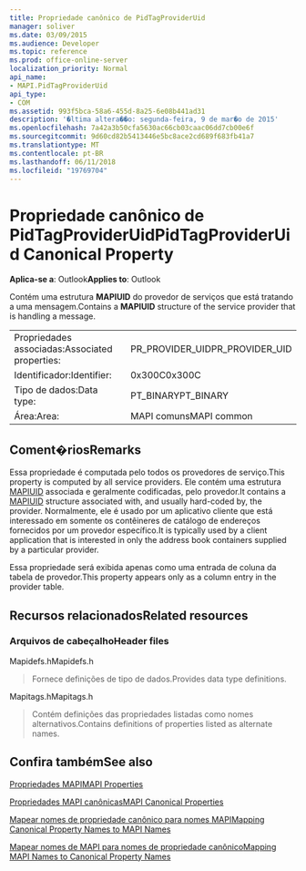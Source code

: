 ```yaml
---
title: Propriedade canônico de PidTagProviderUid
manager: soliver
ms.date: 03/09/2015
ms.audience: Developer
ms.topic: reference
ms.prod: office-online-server
localization_priority: Normal
api_name:
- MAPI.PidTagProviderUid
api_type:
- COM
ms.assetid: 993f5bca-58a6-455d-8a25-6e08b441ad31
description: '�ltima altera��o: segunda-feira, 9 de mar�o de 2015'
ms.openlocfilehash: 7a42a3b50cfa5630ac66cb03caac06dd7cb00e6f
ms.sourcegitcommit: 9d60cd82b5413446e5bc8ace2cd689f683fb41a7
ms.translationtype: MT
ms.contentlocale: pt-BR
ms.lasthandoff: 06/11/2018
ms.locfileid: "19769704"
---
```

# <a name="pidtagprovideruid-canonical-property"></a><span data-ttu-id="e7339-103">Propriedade canônico de PidTagProviderUid</span><span class="sxs-lookup"><span data-stu-id="e7339-103">PidTagProviderUid Canonical Property</span></span>

  
  
<span data-ttu-id="e7339-104">**Aplica-se a**: Outlook</span><span class="sxs-lookup"><span data-stu-id="e7339-104">**Applies to**: Outlook</span></span> 
  
<span data-ttu-id="e7339-105">Contém uma estrutura **MAPIUID** do provedor de serviços que está tratando a uma mensagem.</span><span class="sxs-lookup"><span data-stu-id="e7339-105">Contains a **MAPIUID** structure of the service provider that is handling a message.</span></span> 
  
|||
|:-----|:-----|
|<span data-ttu-id="e7339-106">Propriedades associadas:</span><span class="sxs-lookup"><span data-stu-id="e7339-106">Associated properties:</span></span>  <br/> |<span data-ttu-id="e7339-107">PR_PROVIDER_UID</span><span class="sxs-lookup"><span data-stu-id="e7339-107">PR_PROVIDER_UID</span></span>  <br/> |
|<span data-ttu-id="e7339-108">Identificador:</span><span class="sxs-lookup"><span data-stu-id="e7339-108">Identifier:</span></span>  <br/> |<span data-ttu-id="e7339-109">0x300C</span><span class="sxs-lookup"><span data-stu-id="e7339-109">0x300C</span></span>  <br/> |
|<span data-ttu-id="e7339-110">Tipo de dados:</span><span class="sxs-lookup"><span data-stu-id="e7339-110">Data type:</span></span>  <br/> |<span data-ttu-id="e7339-111">PT_BINARY</span><span class="sxs-lookup"><span data-stu-id="e7339-111">PT_BINARY</span></span>  <br/> |
|<span data-ttu-id="e7339-112">Área:</span><span class="sxs-lookup"><span data-stu-id="e7339-112">Area:</span></span>  <br/> |<span data-ttu-id="e7339-113">MAPI comuns</span><span class="sxs-lookup"><span data-stu-id="e7339-113">MAPI common</span></span>  <br/> |
   
## <a name="remarks"></a><span data-ttu-id="e7339-114">Coment�rios</span><span class="sxs-lookup"><span data-stu-id="e7339-114">Remarks</span></span>

<span data-ttu-id="e7339-115">Essa propriedade é computada pelo todos os provedores de serviço.</span><span class="sxs-lookup"><span data-stu-id="e7339-115">This property is computed by all service providers.</span></span> <span data-ttu-id="e7339-116">Ele contém uma estrutura [MAPIUID](mapiuid.md) associada e geralmente codificadas, pelo provedor.</span><span class="sxs-lookup"><span data-stu-id="e7339-116">It contains a [MAPIUID](mapiuid.md) structure associated with, and usually hard-coded by, the provider.</span></span> <span data-ttu-id="e7339-117">Normalmente, ele é usado por um aplicativo cliente que está interessado em somente os contêineres de catálogo de endereços fornecidos por um provedor específico.</span><span class="sxs-lookup"><span data-stu-id="e7339-117">It is typically used by a client application that is interested in only the address book containers supplied by a particular provider.</span></span> 
  
<span data-ttu-id="e7339-118">Essa propriedade será exibida apenas como uma entrada de coluna da tabela de provedor.</span><span class="sxs-lookup"><span data-stu-id="e7339-118">This property appears only as a column entry in the provider table.</span></span>
  
## <a name="related-resources"></a><span data-ttu-id="e7339-119">Recursos relacionados</span><span class="sxs-lookup"><span data-stu-id="e7339-119">Related resources</span></span>

### <a name="header-files"></a><span data-ttu-id="e7339-120">Arquivos de cabeçalho</span><span class="sxs-lookup"><span data-stu-id="e7339-120">Header files</span></span>

<span data-ttu-id="e7339-121">Mapidefs.h</span><span class="sxs-lookup"><span data-stu-id="e7339-121">Mapidefs.h</span></span>
  
> <span data-ttu-id="e7339-122">Fornece definições de tipo de dados.</span><span class="sxs-lookup"><span data-stu-id="e7339-122">Provides data type definitions.</span></span>
    
<span data-ttu-id="e7339-123">Mapitags.h</span><span class="sxs-lookup"><span data-stu-id="e7339-123">Mapitags.h</span></span>
  
> <span data-ttu-id="e7339-124">Contém definições das propriedades listadas como nomes alternativos.</span><span class="sxs-lookup"><span data-stu-id="e7339-124">Contains definitions of properties listed as alternate names.</span></span>
    
## <a name="see-also"></a><span data-ttu-id="e7339-125">Confira também</span><span class="sxs-lookup"><span data-stu-id="e7339-125">See also</span></span>



[<span data-ttu-id="e7339-126">Propriedades MAPI</span><span class="sxs-lookup"><span data-stu-id="e7339-126">MAPI Properties</span></span>](mapi-properties.md)
  
[<span data-ttu-id="e7339-127">Propriedades MAPI canônicas</span><span class="sxs-lookup"><span data-stu-id="e7339-127">MAPI Canonical Properties</span></span>](mapi-canonical-properties.md)
  
[<span data-ttu-id="e7339-128">Mapear nomes de propriedade canônico para nomes MAPI</span><span class="sxs-lookup"><span data-stu-id="e7339-128">Mapping Canonical Property Names to MAPI Names</span></span>](mapping-canonical-property-names-to-mapi-names.md)
  
[<span data-ttu-id="e7339-129">Mapear nomes de MAPI para nomes de propriedade canônico</span><span class="sxs-lookup"><span data-stu-id="e7339-129">Mapping MAPI Names to Canonical Property Names</span></span>](mapping-mapi-names-to-canonical-property-names.md)

